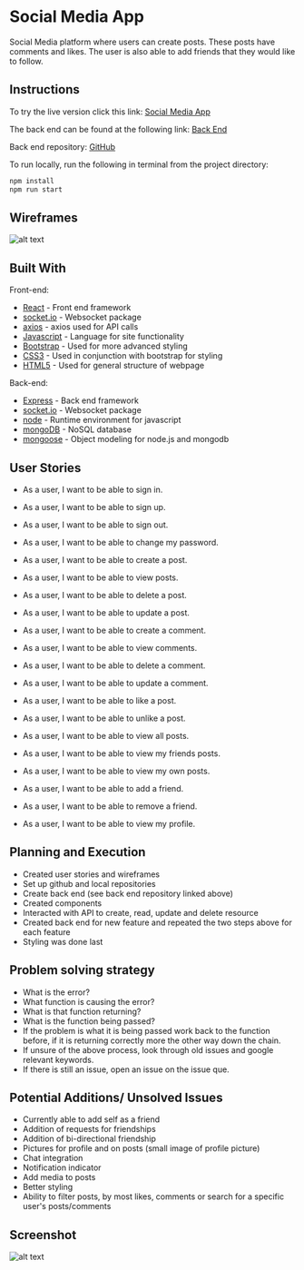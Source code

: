 # Social Media App

Social Media platform where users can create posts. These posts have comments and likes. The user is also able to add friends that they would like to follow.

## Instructions

To try the live version click this link:
[Social Media App](https://radenar.github.io/social-client/)

The back end can be found at the following link:
[Back End](https://mysterious-tor-94072.herokuapp.com/)

Back end repository:
[GitHub](https://github.com/RadenAR/social-api)

To run locally, run the following in terminal from the project directory:
```sh
npm install
npm run start
```

## Wireframes

![alt text](https://i.imgur.com/1DjKKiT.png "Wireframes")

## Built With

Front-end:

* [React](https://reactjs.org/) - Front end framework
* [socket.io](https://socket.io/) - Websocket package
* [axios](https://www.npmjs.com/package/axios) - axios used for API calls
* [Javascript](https://developer.mozilla.org/en-US/docs/Web/JavaScript) - Language for site functionality
* [Bootstrap](https://getbootstrap.com/) - Used for more advanced styling
* [CSS3](http://www.css3.info/) - Used in conjunction with bootstrap for styling
* [HTML5](https://developer.mozilla.org/en-US/docs/Web/Guide/HTML/HTML5) - Used for general structure of webpage

Back-end:

* [Express](https://expressjs.com/) - Back end framework
* [socket.io](https://socket.io/) - Websocket package
* [node](https://nodejs.org/en/) - Runtime environment for javascript
* [mongoDB](https://www.mongodb.com/) - NoSQL database
* [mongoose](https://mongoosejs.com/) - Object modeling for node.js and mongodb

## User Stories

* As a user, I want to be able to sign in.
* As a user, I want to be able to sign up.
* As a user, I want to be able to sign out.
* As a user, I want to be able to change my password.

* As a user, I want to be able to create a post.
* As a user, I want to be able to view posts.
* As a user, I want to be able to delete a post.
* As a user, I want to be able to update a post.

* As a user, I want to be able to create a comment.
* As a user, I want to be able to view comments.
* As a user, I want to be able to delete a comment.
* As a user, I want to be able to update a comment.

* As a user, I want to be able to like a post.
* As a user, I want to be able to unlike a post.
* As a user, I want to be able to view all posts.
* As a user, I want to be able to view my friends posts.
* As a user, I want to be able to view my own posts.
* As a user, I want to be able to add a friend.
* As a user, I want to be able to remove a friend.
* As a user, I want to be able to view my profile.

## Planning and Execution

* Created user stories and wireframes
* Set up github and local repositories
* Create back end (see back end repository linked above)
* Created components
* Interacted with API to create, read, update and delete resource
* Created back end for new feature and repeated the two steps above for each feature
* Styling was done last

## Problem solving strategy

* What is the error?
* What function is causing the error?
* What is that function returning?
* What is the function being passed?
* If the problem is what it is being passed work back to the function before, if it is returning correctly more the other way down the chain.
* If unsure of the above process, look through old issues and google relevant keywords.
* If there is still an issue, open an issue on the issue que.

## Potential Additions/ Unsolved Issues

* Currently able to add self as a friend
* Addition of requests for friendships
* Addition of bi-directional friendship
* Pictures for profile and on posts (small image of profile picture)
* Chat integration
* Notification indicator
* Add media to posts
* Better styling
* Ability to filter posts, by most likes, comments or search for a specific user's posts/comments

## Screenshot

![alt text](https://i.imgur.com/dCjzRPv.png "Social Media")
